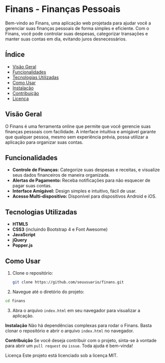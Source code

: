# Finans - Finanças Pessoais

Bem-vindo ao Finans, uma aplicação web projetada para ajudar você a gerenciar suas finanças pessoais de forma simples e eficiente. Com o Finans, você pode controlar suas despesas, categorizar transações e manter suas contas em dia, evitando juros desnecessários.

## Índice

- [Visão Geral](#visão-geral)
- [Funcionalidades](#funcionalidades)
- [Tecnologias Utilizadas](#tecnologias-utilizadas)
- [Como Usar](#como-usar)
- [Instalação](#instalação)
- [Contribuição](#contribuição)
- [Licença](#licença)

## Visão Geral

O Finans é uma ferramenta online que permite que você gerencie suas finanças pessoais com facilidade. A interface intuitiva e amigável garante que qualquer pessoa, mesmo sem experiência prévia, possa utilizar a aplicação para organizar suas contas.

## Funcionalidades

- **Controle de Finanças:** Categorize suas despesas e receitas, e visualize seus dados financeiros de maneira organizada.
- **Alertas de Pagamento:** Receba notificações para não esquecer de pagar suas contas.
- **Interface Amigável:** Design simples e intuitivo, fácil de usar.
- **Acesso Multi-dispositivo:** Disponível para dispositivos Android e iOS.

## Tecnologias Utilizadas

- **HTML5**
- **CSS3** (incluindo Bootstrap 4 e Font Awesome)
- **JavaScript**
- **jQuery**
- **Popper.js**

## Como Usar

1. Clone o repositório:
   ```bash
   git clone https://github.com/seuusuario/finans.git
   ```
   
2. Navegue até o diretório do projeto:
  ```bash
  cd finans
  ```

3. Abra o arquivo `index.html` em seu navegador para visualizar a aplicação.
   
**Instalação**
Não há dependências complexas para rodar o Finans. Basta clonar o repositório e abrir o arquivo `index.html` no navegador.

**Contribuição**
Se você deseja contribuir com o projeto, sinta-se à vontade para abrir um `pull request` ou `issue`. Toda ajuda é bem-vinda!

Licença
Este projeto está licenciado sob a licença MIT.